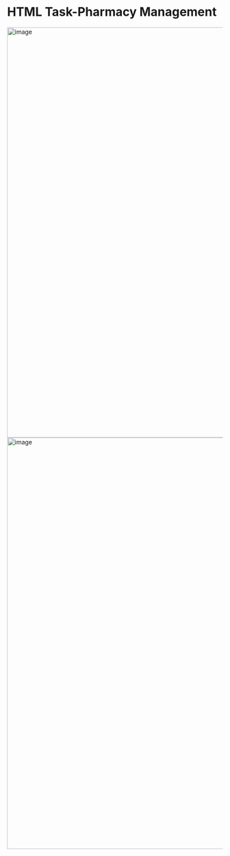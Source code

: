 # HTML Task-Pharmacy Management 

<img width="957" alt="image" src="https://user-images.githubusercontent.com/113176341/191708604-ad8a947b-5ce0-4f4a-974e-1e6516f0692b.png">

<img width="960" alt="image" src="https://user-images.githubusercontent.com/113176341/191708697-f1765f14-0adf-42d0-ad85-ce98b27de0e8.png">
